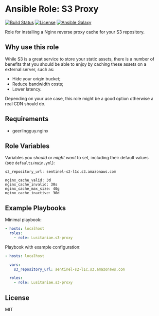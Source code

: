 Ansible Role: S3 Proxy
==================

[![Build Status](https://travis-ci.org/Lusitaniae/ansible-role-s3-proxy.svg?branch=master)](https://travis-ci.org/Lusitaniae/ansible-role-s3-proxy)
[![License](https://img.shields.io/badge/license-MIT-blue.svg)](https://raw.githubusercontent.com/Lusitaniae/ansible-role-s3-proxy/master/LICENSE)
[![Ansible Galaxy](https://img.shields.io/badge/ansible--galaxy-s3--proxy-blue.svg)](https://galaxy.ansible.com/Lusitaniae/ansible-role-s3-proxy)


Role for installing a Nginx reverse proxy cache for your S3 repository.

Why use this role
------------
While S3 is a great service to store your static assets, there is a number of benefits that you should be able to enjoy by caching these assets on a external server, such as:

 - Hide your origin bucket;
 - Reduce bandwidth costs;
 - Lower latency.

Depending on your use case, this role might be a good option otherwise a real CDN should do.


Requirements
------------

* geerlingguy.nginx

Role Variables
--------------

Variables you *should* or *might want* to set, including their default values (see `defaults/main.yml`):

    s3_repository_url: sentinel-s2-l1c.s3.amazonaws.com

    nginx_cache_valid: 3d
    nginx_cache_invalid: 30s
    nginx_cache_max_size: 40g
    nginx_cache_inactive: 30d


Example Playbooks
-----------------

Minimal playbook:

```yaml
- hosts: localhost
  roles:
    - role: Lusitaniae.s3-proxy
```

Playbook with example configuration:

```yaml
- hosts: localhost

  vars:
    s3_repository_url: sentinel-s2-l1c.s3.amazonaws.com

  roles:
    - role: Lusitaniae.s3-proxy

```


License
-------

MIT
